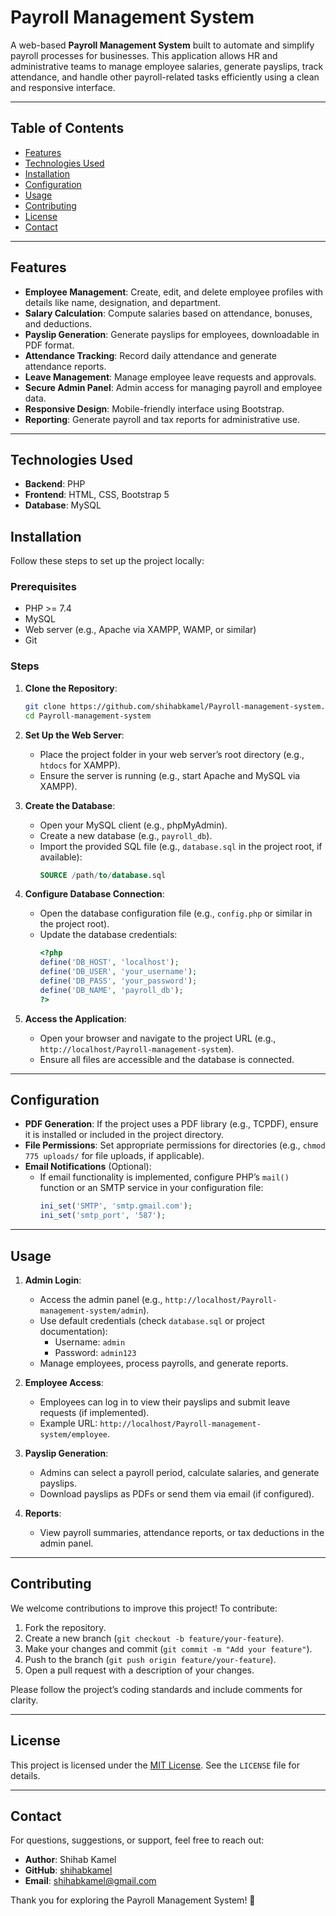 # Payroll Management System

A web-based **Payroll Management System** built to automate and simplify payroll processes for businesses. This application allows HR and administrative teams to manage employee salaries, generate payslips, track attendance, and handle other payroll-related tasks efficiently using a clean and responsive interface.

---

## Table of Contents

- [Features](#features)
- [Technologies Used](#technologies-used)
- [Installation](#installation)
- [Configuration](#configuration)
- [Usage](#usage)
- [Contributing](#contributing)
- [License](#license)
- [Contact](#contact)

---

## Features

- **Employee Management**: Create, edit, and delete employee profiles with details like name, designation, and department.
- **Salary Calculation**: Compute salaries based on attendance, bonuses, and deductions.
- **Payslip Generation**: Generate payslips for employees, downloadable in PDF format.
- **Attendance Tracking**: Record daily attendance and generate attendance reports.
- **Leave Management**: Manage employee leave requests and approvals.
- **Secure Admin Panel**: Admin access for managing payroll and employee data.
- **Responsive Design**: Mobile-friendly interface using Bootstrap.
- **Reporting**: Generate payroll and tax reports for administrative use.

---

## Technologies Used

- **Backend**: PHP
- **Frontend**: HTML, CSS, Bootstrap 5
- **Database**: MySQL
  
## Installation

Follow these steps to set up the project locally:

### Prerequisites

- PHP >= 7.4
- MySQL
- Web server (e.g., Apache via XAMPP, WAMP, or similar)
- Git

### Steps

1. **Clone the Repository**:

   ```bash
   git clone https://github.com/shihabkamel/Payroll-management-system.git
   cd Payroll-management-system
   ```

2. **Set Up the Web Server**:

   - Place the project folder in your web server’s root directory (e.g., `htdocs` for XAMPP).
   - Ensure the server is running (e.g., start Apache and MySQL via XAMPP).

3. **Create the Database**:

   - Open your MySQL client (e.g., phpMyAdmin).
   - Create a new database (e.g., `payroll_db`).
   - Import the provided SQL file (e.g., `database.sql` in the project root, if available):
     ```sql
     SOURCE /path/to/database.sql
     ```

4. **Configure Database Connection**:

   - Open the database configuration file (e.g., `config.php` or similar in the project root).
   - Update the database credentials:
     ```php
     <?php
     define('DB_HOST', 'localhost');
     define('DB_USER', 'your_username');
     define('DB_PASS', 'your_password');
     define('DB_NAME', 'payroll_db');
     ?>
     ```

5. **Access the Application**:
   - Open your browser and navigate to the project URL (e.g., `http://localhost/Payroll-management-system`).
   - Ensure all files are accessible and the database is connected.

---

## Configuration

- **PDF Generation**: If the project uses a PDF library (e.g., TCPDF), ensure it is installed or included in the project directory.
- **File Permissions**: Set appropriate permissions for directories (e.g., `chmod 775 uploads/` for file uploads, if applicable).
- **Email Notifications** (Optional):
  - If email functionality is implemented, configure PHP’s `mail()` function or an SMTP service in your configuration file:
    ```php
    ini_set('SMTP', 'smtp.gmail.com');
    ini_set('smtp_port', '587');
    ```

---

## Usage

1. **Admin Login**:

   - Access the admin panel (e.g., `http://localhost/Payroll-management-system/admin`).
   - Use default credentials (check `database.sql` or project documentation):
     - Username: `admin`
     - Password: `admin123`
   - Manage employees, process payrolls, and generate reports.

2. **Employee Access**:

   - Employees can log in to view their payslips and submit leave requests (if implemented).
   - Example URL: `http://localhost/Payroll-management-system/employee`.

3. **Payslip Generation**:

   - Admins can select a payroll period, calculate salaries, and generate payslips.
   - Download payslips as PDFs or send them via email (if configured).

4. **Reports**:
   - View payroll summaries, attendance reports, or tax deductions in the admin panel.

---

## Contributing

We welcome contributions to improve this project! To contribute:

1. Fork the repository.
2. Create a new branch (`git checkout -b feature/your-feature`).
3. Make your changes and commit (`git commit -m "Add your feature"`).
4. Push to the branch (`git push origin feature/your-feature`).
5. Open a pull request with a description of your changes.

Please follow the project’s coding standards and include comments for clarity.

---

## License

This project is licensed under the [MIT License](LICENSE). See the `LICENSE` file for details.

---

## Contact

For questions, suggestions, or support, feel free to reach out:

- **Author**: Shihab Kamel
- **GitHub**: [shihabkamel](https://github.com/shihabkamel)
- **Email**: shihabkamel@gmail.com

Thank you for exploring the Payroll Management System! 🌟
